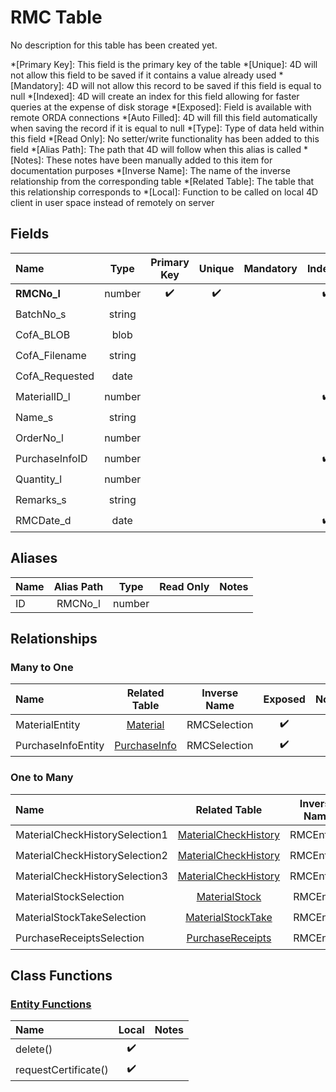 ﻿# RMC Table
No description for this table has been created yet.

*[Primary Key]: This field is the primary key of the table
*[Unique]: 4D will not allow this field to be saved if it contains a value already used
*[Mandatory]: 4D will not allow this record to be saved if this field is equal to null
*[Indexed]: 4D will create an index for this field allowing for faster queries at the expense of disk storage
*[Exposed]: Field is available with remote ORDA connections
*[Auto Filled]: 4D will fill this field automatically when saving the record if it is equal to null
*[Type]: Type of data held within this field
*[Read Only]: No setter/write functionality has been added to this field
*[Alias Path]: The path that 4D will follow when this alias is called
*[Notes]: These notes have been manually added to this item for documentation purposes
*[Inverse Name]: The name of the inverse relationship from the corresponding table
*[Related Table]: The table that this relationship corresponds to
*[Local]: Function to be called on local 4D client in user space instead of remotely on server
## Fields

|Name|Type|Primary Key|Unique|Mandatory|Indexed|Exposed|Auto Filled|Notes|
|:---|:---:|:---:|:---:|:---:|:---:|:---:|:---:|:---:|
|**RMCNo_l**|number|✔️|✔️||✔️|✔️|✔️||
|BatchNo_s|string|||||✔️|||
|CofA_BLOB|blob|||||✔️|||
|CofA_Filename|string|||||✔️|||
|CofA_Requested|date|||||✔️|||
|MaterialID_l|number||||✔️|✔️|||
|Name_s|string|||||✔️|||
|OrderNo_l|number|||||✔️|||
|PurchaseInfoID|number||||✔️|✔️|||
|Quantity_l|number|||||✔️|||
|Remarks_s|string|||||✔️|||
|RMCDate_d|date||||✔️|✔️|||

## Aliases

|Name|Alias Path|Type|Read Only|Notes|
|:---|:---:|:---:|:---:|:---:|
|ID|RMCNo_l|number|||

## Relationships
### Many to One

|Name|Related Table|Inverse Name|Exposed|Notes|
|:---|:---:|:---:|:---:|:---:|
|MaterialEntity|[Material](Material.md)|RMCSelection|✔️||
|PurchaseInfoEntity|[PurchaseInfo](PurchaseInfo.md)|RMCSelection|✔️||

### One to Many

|Name|Related Table|Inverse Name|Exposed|Notes|
|:---|:---:|:---:|:---:|:---:|
|MaterialCheckHistorySelection1|[MaterialCheckHistory](MaterialCheckHistory.md)|RMCEntity1|✔️||
|MaterialCheckHistorySelection2|[MaterialCheckHistory](MaterialCheckHistory.md)|RMCEntity2|✔️||
|MaterialCheckHistorySelection3|[MaterialCheckHistory](MaterialCheckHistory.md)|RMCEntity3|✔️||
|MaterialStockSelection|[MaterialStock](MaterialStock.md)|RMCEntity|✔️||
|MaterialStockTakeSelection|[MaterialStockTake](MaterialStockTake.md)|RMCEntity|✔️||
|PurchaseReceiptsSelection|[PurchaseReceipts](PurchaseReceipts.md)|RMCEntity|✔️||

## Class Functions

### [Entity Functions](https://github.com/synthotec/SynthoTec-4D/blob/main/Project/Sources/Classes/RMCEntity.4dm)

|Name|Local|Notes|
|:---|:---:|:---:|
|delete()|✔️||
|requestCertificate()|✔️||